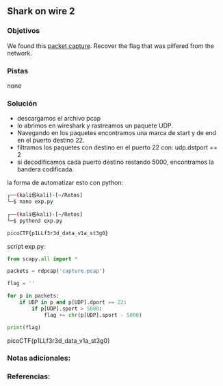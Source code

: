 ## Shark on wire 2
### Objetivos 
We found this [packet capture](https://jupiter.challenges.picoctf.org/static/b506393b6f9d53b94011df000c534759/capture.pcap). Recover the flag that was pilfered from the network.

### Pistas
none

### Solución 

- descargamos el archivo pcap
- lo abrimos en wireshark y rastreamos un paquete UDP.
- Navegando en los paquetes encontramos una marca de start y de end en el puerto destino 22.
- filtramos los paquetes con destino en el puerto 22 con: 
	udp.dstport == 2
- si decodificamos cada puerto destino restando 5000, encontramos la bandera codificada.

la forma de automatizar esto con python:

``` bash
┌──(kali㉿kali)-[~/Retos]
└─$ nano exp.py
                  
┌──(kali㉿kali)-[~/Retos]
└─$ python3 exp.py  

picoCTF{p1LLf3r3d_data_v1a_st3g0}
```

script exp.py:
``` python
from scapy.all import *

packets = rdpcap('capture.pcap')

flag = ''

for p in packets:
	if UDP in p and p[UDP].dport == 22:
		if p[UDP].sport > 5000:
			flag += chr(p[UDP].sport - 5000)

print(flag)
```

picoCTF{p1LLf3r3d_data_v1a_st3g0}
### Notas adicionales:

### Referencias: